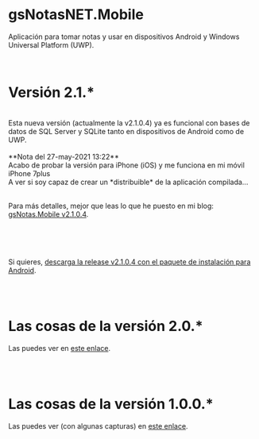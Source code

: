 # gsNotasNET.Mobile
 Aplicación para tomar notas y usar en dispositivos Android y Windows Universal Platform (UWP).

<br>

# Versión 2.1.*
<br>
Esta nueva versión (actualmente la v2.1.0.4) ya es funcional con bases de datos de SQL Server y SQLite tanto en dispositivos de Android como de UWP.<br>
<br>
**Nota del 27-may-2021 13:22**<br>
Acabo de probar la versión para iPhone (iOS) y me funciona en mi móvil iPhone 7plus<br>
A ver si soy capaz de crear un *distribuible* de la aplicación compilada... 
<br>
<br>

Para más detalles, mejor que leas lo que he puesto en mi blog: <a href="https://www.elguillemola.com/gsnotas-mobile-v2-1-0-4/" target="_blank">gsNotas.Mobile v2.1.0.4</a>.

<br>
<br>
<br>

Si quieres, [descarga la release v2.1.0.4 con el paquete de instalación para Android](https://github.com/elGuille-info/gsNotas.Mobile/releases/tag/v2.1.0.4).

<br>
<br>

# Las cosas de la versión 2.0.*
Las puedes ver en [este enlace](https://github.com/elGuille-info/gsNotas.Mobile/blob/master/Las-cosas-de-la-version-2-0.md).

<br>
<br>

# Las cosas de la versión 1.0.0.*

Las puedes ver (con algunas capturas) en [este enlace](https://github.com/elGuille-info/gsNotasNET.Mobile/blob/master/Las-cosas-de-la-version-1.md).

